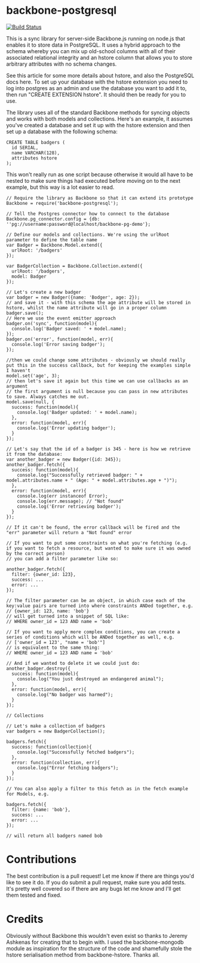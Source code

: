 backbone-postgresql
===================

[![Build Status](https://secure.travis-ci.org/bjpirt/backbone-postgresql.png)](http://travis-ci.org/bjpirt/backbone-postgresql)

This is a sync library for server-side Backbone.js running on node.js that enables it to store data in PostgreSQL. It uses a hybrid approach to the schema whereby you can mix up old-school columns with all of their associated relational integrity and an hstore column that allows you to store arbitrary attributes with no schema changes.

See this article for some more details about hstore, and also the PostgreSQL docs here. To set up your database with the hstore extension you need to log into postgres as an admin and use the database you want to add it to, then run "CREATE EXTENSION hstore". It should then be ready for you to use.

The library uses all of the standard Backbone methods for syncing objects and works with both models and collections. Here's an example, it assumes you've created a database and set it up with the hstore extension and then set up a database with the following schema:

    CREATE TABLE badgers (
      id SERIAL,
      name VARCHAR(128),
      attributes hstore
    );

This won't really run as one script because otherwise it would all have to be nested to make sure things had executed before moving on to the next example, but this way is a lot easier to read.

    // Require the library as Backbone so that it can extend its prototype
    Backbone = require('backbone-postgresql');
    
    // Tell the Postgres connector how to connect to the database
    Backbone.pg_connector.config = {db: ''pg://username:password@localhost/backbone-pg-demo'};
    
    // Define our models and collections. We're using the urlRoot parameter to define the table name
    var Badger = Backbone.Model.extend({
      urlRoot: '/badgers'
    });
    
    var BadgerCollection = Backbone.Collection.extend({
      urlRoot: '/badgers',
      model: Badger
    });
    
    // Let's create a new badger
    var badger = new Badger({name: 'Bodger', age: 2});
    // and save it - with this schema the age attribute will be stored in hstore, whilst the name attribute will go in a proper column
    badger.save();
    // Here we use the event emitter approach
    badger.on('sync', function(model){
      console.log('Badger saved: ' + model.name);
    });
    badger.on('error', function(model, err){
      console.log('Error saving badger');
    });

    //then we could change some attributes - obviously we should really put this in the success callback, but for keeping the examples simple I haven't
    model.set('age', 3);
    // then let's save it again but this time we can use callbacks as an argument
    // the first argument is null because you can pass in new attributes to save. Always catches me out.
    model.save(null, {
      success: function(model){
        console.log('Badger updated: ' + model.name);
      },
      error: function(model, err){
        console.log('Error updating badger');
      }
    });
    
    // Let's say that the id of a badger is 345 - here is how we retrieve it from the database:
    var another_badger = new Badger({id: 345});
    another_badger.fetch({
      success: function(model){
        console.log("Successfully retrieved badger: " + model.attributes.name + " (Age: " + model.attributes.age + ")");
      },
      error: function(model, err){
        console.log(err instanceof Error);
        console.log(err.message); // "Not found"
        console.log('Error retrieving badger');
      }
    });
    
    // If it can't be found, the error callback will be fired and the "err" parameter will return a "Not found" error
    
    // If you want to put some constraints on what you're fetching (e.g. if you want to fetch a resource, but wanted to make sure it was owned by the correct person)
    // you can add a filter parameter like so:
    
    another_badger.fetch({
      filter: {owner_id: 123},
      success: ...
      error: ...
    });
    
    // The filter parameter can be an object, in which case each of the key:value pairs are turned into where constraints ANDed together, e.g.
    // {owner_id: 123, name: 'bob'}
    // will get turned into a snippet of SQL like:
    // WHERE owner_id = 123 AND name = 'bob'
    
    // If you want to apply more complex conditions, you can create a series of conditions which will be ANDed together as well, e.g.
    // ['owner_id = 123', "name = 'bob'"]
    // is equivalent to the same thing:
    // WHERE owner_id = 123 AND name = 'bob'
    
    // And if we wanted to delete it we could just do:
    another_badger.destroy({
      success: function(model){
        console.log("You just destroyed an endangered animal");
      },
      error: function(model, err){
        console.log("No badger was harmed");
      }
    });
    
    // Collections
    
    // Let's make a collection of badgers
    var badgers = new BadgerCollection();
    
    badgers.fetch({
      success: function(collection){
        console.log("Successfully fetched badgers");
      },
      error: function(collection, err){
        console.log("Error fetching badgers");
      }
    });
    
    // You can also apply a filter to this fetch as in the fetch example for Models, e.g.
    
    badgers.fetch({
      filter: {name: 'bob'},
      success: ...
      error: ...
    });
  
    // will return all badgers named bob

# Contributions

The best contribution is a pull request! Let me know if there are things you'd like to see it do. If you do submit a pull request, make sure you add tests. It's pretty well covered so if there are any bugs let me know and I'll get them tested and fixed.

# Credits

Obviously without Backbone this wouldn't even exist so thanks to Jeremy Ashkenas for creating that to begin with. I used the backbone-mongodb module as inspiration for the structure of the code and shamefully stole the hstore serialisation method from backbone-hstore. Thanks all.












